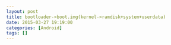 ```yaml
---
layout: post
title: bootloader->boot.img(kernel->ramdisk+system+userdata)
date: 2015-03-27 19:19:00
categories: [Android]
tags: []
---
```

          